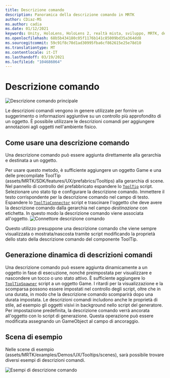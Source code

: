 ```yaml
---
title: Descrizione comando
description: Panoramica della descrizione comando in MRTK
author: CDiaz-MS
ms.author: cadia
ms.date: 01/12/2021
keywords: Unity, HoloLens, HoloLens 2, realtà mista, sviluppo, MRTK, descrizione comando,
ms.openlocfilehash: 68b5b434180c05f1176b141c85009bd35a364dd8
ms.sourcegitcommit: 59c91f8c70d1ad30995fba6cf862615e25e78d10
ms.translationtype: MT
ms.contentlocale: it-IT
ms.lasthandoff: 03/19/2021
ms.locfileid: "104686064"
---
```

# <a name="tooltip"></a>Descrizione comando

![Descrizione comando principale](../images/tooltip/MRTK_Tooltip_Main.png)

Le descrizioni comandi vengono in genere utilizzate per fornire un suggerimento o informazioni aggiuntive su un controllo più approfondito di un oggetto. È possibile utilizzare le descrizioni comandi per aggiungere annotazioni agli oggetti nell'ambiente fisico.

## <a name="how-to-use-a-tooltip"></a>Come usare una descrizione comando

Una descrizione comando può essere aggiunta direttamente alla gerarchia e destinata a un oggetto.

Per usare questo metodo, è sufficiente aggiungere un oggetto Game e una delle precompilate ToolTip (assets/MRTK/SDK/features/UX/prefabrics/Tooltips) alla gerarchia di scene. Nel pannello di controllo del prefabbricato espandere lo [`ToolTip`](xref:Microsoft.MixedReality.Toolkit.UI.ToolTip) script. Selezionare uno stato tip e configurare la descrizione comando.  Immettere il testo corrispondente per la descrizione comando nel campo di testo. Espandere lo [`ToolTipConnector`](xref:Microsoft.MixedReality.Toolkit.UI.ToolTipConnector) script e trascinare l'oggetto che deve avere la descrizione comando dalla gerarchia nel campo *destinazione* con etichetta. In questo modo la descrizione comando viene associata all'oggetto.
![Connettore descrizione comando](../images/tooltip/MRTK_Tooltip_Connector.png)

Questo utilizzo presuppone una descrizione comando che viene sempre visualizzata o mostrata/nascosta tramite script modificando la proprietà dello stato della descrizione comando del componente ToolTip.

## <a name="dynamically-spawning-tooltips"></a>Generazione dinamica di descrizioni comandi

Una descrizione comando può essere aggiunta dinamicamente a un oggetto in fase di esecuzione, nonché preimpostata per visualizzare e nascondere un tocco o uno stato attivo. È sufficiente aggiungere lo [`ToolTipSpawner`](xref:Microsoft.MixedReality.Toolkit.UI.ToolTipSpawner) script a un oggetto Game. I ritardi per la visualizzazione e la scomparsa possono essere impostati nel controllo degli script, oltre che in una durata, in modo che la descrizione comando scomparirà dopo una durata impostata. Le descrizioni comandi includono anche le proprietà di stile, ad esempio gli oggetti visivi in background nello script del generatore. Per impostazione predefinita, la descrizione comando verrà ancorata all'oggetto con lo script di generazione. Questa operazione può essere modificata assegnando un GameObject al campo di ancoraggio.

## <a name="example-scene"></a>Scena di esempio

Nelle scene di esempio (assets/MRTK/examples/Demos/UX/Tooltips/scenes), sarà possibile trovare diversi esempi di descrizioni comandi.

![Esempi di descrizione comando](../images/tooltip/MRTK_Tooltip_Examples.png)

